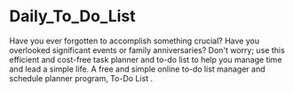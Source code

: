 # Daily_To_Do_List
Have you ever forgotten to accomplish something crucial? Have you overlooked significant events or family anniversaries? Don't worry; use this efficient and cost-free task planner and to-do list to help you manage time and lead a simple life.  A free and simple online to-do list manager and schedule planner program, To-Do List .
